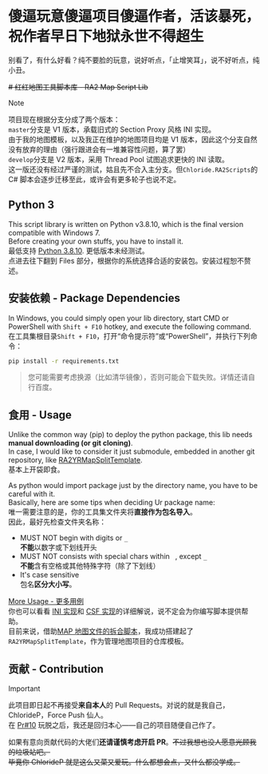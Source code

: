 # 傻逼玩意傻逼项目傻逼作者，活该暴死，祝作者早日下地狱永世不得超生

别看了，有什么好看？纯不要脸的玩意，说好听点，「止增笑耳」，说不好听点，纯小丑。

~~# 红红地图工具脚本库 - RA2 Map Script Lib~~

> [!note]
> 项目现在根据分支分成了两个版本：  
> `master`分支是 V1 版本，承载旧式的 Section Proxy 风格 INI 实现。  
> 由于我的地图模板，以及我正在维护的地图项目均是 V1 版本，因此这个分支自然没有放弃的理由（强行跟进会有一堆兼容性问题，算了罢）  
> `develop`分支是 V2 版本，采用 Thread Pool 试图追求更快的 INI 读取。  
> 这一版还没有经过严谨的测试，姑且先不合入主分支。但`Chloride.RA2Scripts`的 C# 脚本会逐步迁移至此，或许会有更多轮子也说不定。

## Python 3

This script library is written on Python v3.8.10, which is the final version compatible with Windows 7.  
Before creating your own stuffs, you have to install it.  
最低支持 [Python 3.8.10](https://www.python.org/downloads/release/python-3810/). 更低版本未经测试。  
点进去往下翻到 Files 部分，根据你的系统选择合适的安装包。安装过程恕不赘述。

## 安装依赖 - Package Dependencies
In Windows, you could simply open your lib directory, start CMD or PowerShell with `Shift + F10` hotkey,
and execute the following command.  
在工具集根目录`Shift + F10`，打开“命令提示符”或“PowerShell”，并执行下列命令：
```cmd
pip install -r requirements.txt
```

> 您可能需要考虑换源（比如清华镜像），否则可能会下载失败。详情还请自行百度。

## 食用 - Usage
Unlike the common way (pip) to deploy the python package, this lib needs **manual downloading (or git cloning)**.  
In case, I would like to consider it just submodule, embedded in another git repository, like [RA2YRMapSplitTemplate](https://github.com/ClLab-YR/RA2YRMapSplitTemplate).  
基本上开袋即食。

As python would import package just by the directory name, you have to be careful with it.  
Basically, here are some tips when deciding Ur package name:  
唯一需要注意的是，你的工具集文件夹将**直接作为包名导入**。  
因此，最好先检查文件夹名称：
- MUST NOT begin with digits or `_`  
  **不能**以数字或下划线开头
- MUST NOT consists with special chars within ` `, except `_`  
  **不能**含有空格或其他特殊字符（除了下划线）
- It's case sensitive  
  包名**区分大小写**。

[More Usage - 更多用例](docs/samples.md)  
你也可以看看 [INI 实现](docs/format.ini.md)和 [CSF 实现](docs/format.csf.md)的详细解说，说不定会为你编写脚本提供帮助。  
目前来说，借助[MAP 地图文件的拆合脚本](docs/map_split.md)，我成功搭建起了`RA2YRMapSplitTemplate`，作为管理地图项目的仓库模板。

## 贡献 - Contribution

> [!important]
> 此项目即日起不再接受**来自本人**的 Pull Requests。对说的就是我自己，ChlorideP，Force Push 仙人。  
> 在 [Pr#10](https://github.com/ClLab-YR/pyalert2yr/pull/10) 玩脱之后，我还是回归本心——自己的项目随便自己作了。
> 
> 如果有意向贡献代码的大佬们**还请谨慎考虑开启 PR**。~~不过我想也没人愿意光顾我的垃圾站吧。~~  
> ~~毕竟你 ChlorideP 就是这么又菜又爱玩。什么都想会点，又什么都没学成。~~
